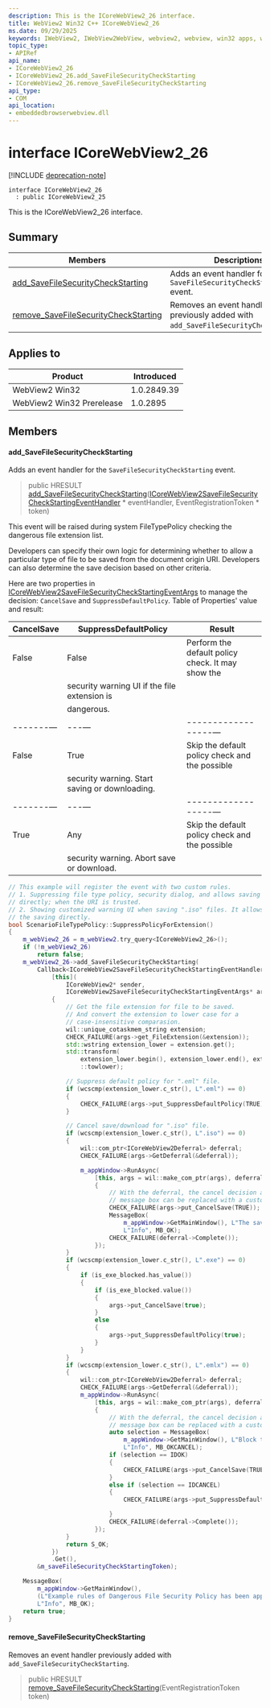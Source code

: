 ```yaml
---
description: This is the ICoreWebView2_26 interface.
title: WebView2 Win32 C++ ICoreWebView2_26
ms.date: 09/29/2025
keywords: IWebView2, IWebView2WebView, webview2, webview, win32 apps, win32, edge, ICoreWebView2, ICoreWebView2Controller, browser control, edge html, ICoreWebView2_26
topic_type: 
- APIRef
api_name:
- ICoreWebView2_26
- ICoreWebView2_26.add_SaveFileSecurityCheckStarting
- ICoreWebView2_26.remove_SaveFileSecurityCheckStarting
api_type:
- COM
api_location:
- embeddedbrowserwebview.dll
---
```


# interface ICoreWebView2_26

[!INCLUDE [deprecation-note](../includes/deprecation-note.md)]

```
interface ICoreWebView2_26
  : public ICoreWebView2_25
```

This is the ICoreWebView2_26 interface.

## Summary

 Members                        | Descriptions
--------------------------------|---------------------------------------------
[add_SaveFileSecurityCheckStarting](#add_savefilesecuritycheckstarting) | Adds an event handler for the `SaveFileSecurityCheckStarting` event.
[remove_SaveFileSecurityCheckStarting](#remove_savefilesecuritycheckstarting) | Removes an event handler previously added with `add_SaveFileSecurityCheckStarting`.

## Applies to

Product                         | Introduced
--------------------------------|---------------------------------------------
WebView2 Win32            |    1.0.2849.39
WebView2 Win32 Prerelease |    1.0.2895

## Members

#### add_SaveFileSecurityCheckStarting

Adds an event handler for the `SaveFileSecurityCheckStarting` event.

> public HRESULT [add_SaveFileSecurityCheckStarting](#add_savefilesecuritycheckstarting)([ICoreWebView2SaveFileSecurityCheckStartingEventHandler](icorewebview2savefilesecuritycheckstartingeventhandler.md#icorewebview2savefilesecuritycheckstartingeventhandler) * eventHandler, EventRegistrationToken * token)

This event will be raised during system FileTypePolicy checking the dangerous file extension list.

Developers can specify their own logic for determining whether to allow a particular type of file to be saved from the document origin URI. Developers can also determine the save decision based on other criteria.

Here are two properties in [ICoreWebView2SaveFileSecurityCheckStartingEventArgs](icorewebview2savefilesecuritycheckstartingeventargs.md#icorewebview2savefilesecuritycheckstartingeventargs) to manage the decision: `CancelSave` and `SuppressDefaultPolicy`. Table of Properties' value and result:

CancelSave   |SuppressDefaultPolicy   |Result
--------- | --------- | ---------
False   |False   |Perform the default policy check. It may show the
||security warning UI if the file extension is
||dangerous.
-------&mdash;|---&mdash;|------------------&mdash;
False   |True   |Skip the default policy check and the possible
||security warning. Start saving or downloading.
-------&mdash;|---&mdash;|------------------&mdash;
True   |Any   |Skip the default policy check and the possible
||security warning. Abort save or download.

```cpp
// This example will register the event with two custom rules.
// 1. Suppressing file type policy, security dialog, and allows saving ".eml" files
// directly; when the URI is trusted.
// 2. Showing customized warning UI when saving ".iso" files. It allows to block
// the saving directly.
bool ScenarioFileTypePolicy::SuppressPolicyForExtension()
{
    m_webView2_26 = m_webView2.try_query<ICoreWebView2_26>();
    if (!m_webView2_26)
        return false;
    m_webView2_26->add_SaveFileSecurityCheckStarting(
        Callback<ICoreWebView2SaveFileSecurityCheckStartingEventHandler>(
            [this](
                ICoreWebView2* sender,
                ICoreWebView2SaveFileSecurityCheckStartingEventArgs* args) -> HRESULT
            {
                // Get the file extension for file to be saved.
                // And convert the extension to lower case for a
                // case-insensitive comparasion.
                wil::unique_cotaskmem_string extension;
                CHECK_FAILURE(args->get_FileExtension(&extension));
                std::wstring extension_lower = extension.get();
                std::transform(
                    extension_lower.begin(), extension_lower.end(), extension_lower.begin(),
                    ::towlower);

                // Suppress default policy for ".eml" file.
                if (wcscmp(extension_lower.c_str(), L".eml") == 0)
                {
                    CHECK_FAILURE(args->put_SuppressDefaultPolicy(TRUE));
                }

                // Cancel save/download for ".iso" file.
                if (wcscmp(extension_lower.c_str(), L".iso") == 0)
                {
                    wil::com_ptr<ICoreWebView2Deferral> deferral;
                    CHECK_FAILURE(args->GetDeferral(&deferral));

                    m_appWindow->RunAsync(
                        [this, args = wil::make_com_ptr(args), deferral]()
                        {
                            // With the deferral, the cancel decision and
                            // message box can be replaced with a customized UI.
                            CHECK_FAILURE(args->put_CancelSave(TRUE));
                            MessageBox(
                                m_appWindow->GetMainWindow(), L"The saving has been blocked",
                                L"Info", MB_OK);
                            CHECK_FAILURE(deferral->Complete());
                        });
                }
                if (wcscmp(extension_lower.c_str(), L".exe") == 0)
                {
                    if (is_exe_blocked.has_value())
                    {
                        if (is_exe_blocked.value())
                        {
                            args->put_CancelSave(true);
                        }
                        else
                        {
                            args->put_SuppressDefaultPolicy(true);
                        }
                    }
                }
                if (wcscmp(extension_lower.c_str(), L".emlx") == 0)
                {
                    wil::com_ptr<ICoreWebView2Deferral> deferral;
                    CHECK_FAILURE(args->GetDeferral(&deferral));
                    m_appWindow->RunAsync(
                        [this, args = wil::make_com_ptr(args), deferral]()
                        {
                            // With the deferral, the cancel decision and
                            // message box can be replaced with a customized UI.
                            auto selection = MessageBox(
                                m_appWindow->GetMainWindow(), L"Block the download?",
                                L"Info", MB_OKCANCEL);
                            if (selection == IDOK)
                            {
                                CHECK_FAILURE(args->put_CancelSave(TRUE));
                            }
                            else if (selection == IDCANCEL)
                            {
                                CHECK_FAILURE(args->put_SuppressDefaultPolicy(TRUE));

                            }
                            CHECK_FAILURE(deferral->Complete());
                        });
                }
                return S_OK;
            })
            .Get(),
        &m_saveFileSecurityCheckStartingToken);

    MessageBox(
        m_appWindow->GetMainWindow(),
        (L"Example rules of Dangerous File Security Policy has been applied in this demo page"),
        L"Info", MB_OK);
    return true;
}
```

#### remove_SaveFileSecurityCheckStarting

Removes an event handler previously added with `add_SaveFileSecurityCheckStarting`.

> public HRESULT [remove_SaveFileSecurityCheckStarting](#remove_savefilesecuritycheckstarting)(EventRegistrationToken token)

